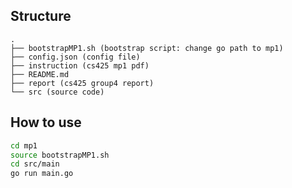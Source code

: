 ## Structure
```
.
├── bootstrapMP1.sh (bootstrap script: change go path to mp1)
├── config.json (config file)
├── instruction (cs425 mp1 pdf)
├── README.md
├── report (cs425 group4 report)
└── src (source code)
```
## How to use
```bash
cd mp1
source bootstrapMP1.sh
cd src/main
go run main.go
```
 

